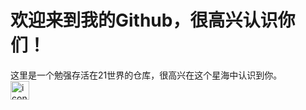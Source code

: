<h1>欢迎来到我的Github，很高兴认识你们！</h1>
<span>这里是一个勉强存活在21世界的仓库，很高兴在这个星海中认识到你。</span><br>
<img style="width:30px;height:30px;" src="https://img.picui.cn/free/2024/07/02/6683ffddee31e.png" alt="icon_bilibili.png" title="icon_bilibili.png" />

